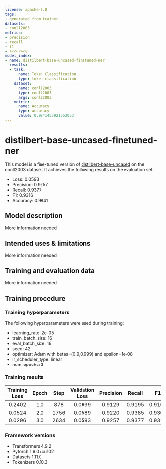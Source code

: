 ```yaml
---
license: apache-2.0
tags:
- generated_from_trainer
datasets:
- conll2003
metrics:
- precision
- recall
- f1
- accuracy
model_index:
- name: distilbert-base-uncased-finetuned-ner
  results:
  - task:
      name: Token Classification
      type: token-classification
    dataset:
      name: conll2003
      type: conll2003
      args: conll2003
    metric:
      name: Accuracy
      type: accuracy
      value: 0.9841453921553053
---
```


<!-- This model card has been generated automatically according to the information the Trainer had access to. You
should probably proofread and complete it, then remove this comment. -->

# distilbert-base-uncased-finetuned-ner

This model is a fine-tuned version of [distilbert-base-uncased](https://huggingface.co/distilbert-base-uncased) on the conll2003 dataset.
It achieves the following results on the evaluation set:
- Loss: 0.0593
- Precision: 0.9257
- Recall: 0.9377
- F1: 0.9316
- Accuracy: 0.9841

## Model description

More information needed

## Intended uses & limitations

More information needed

## Training and evaluation data

More information needed

## Training procedure

### Training hyperparameters

The following hyperparameters were used during training:
- learning_rate: 2e-05
- train_batch_size: 16
- eval_batch_size: 16
- seed: 42
- optimizer: Adam with betas=(0.9,0.999) and epsilon=1e-08
- lr_scheduler_type: linear
- num_epochs: 3

### Training results

| Training Loss | Epoch | Step | Validation Loss | Precision | Recall | F1     | Accuracy |
|:-------------:|:-----:|:----:|:---------------:|:---------:|:------:|:------:|:--------:|
| 0.2402        | 1.0   | 878  | 0.0699          | 0.9129    | 0.9195 | 0.9162 | 0.9810   |
| 0.0524        | 2.0   | 1756 | 0.0589          | 0.9220    | 0.9385 | 0.9301 | 0.9836   |
| 0.0296        | 3.0   | 2634 | 0.0593          | 0.9257    | 0.9377 | 0.9316 | 0.9841   |


### Framework versions

- Transformers 4.9.2
- Pytorch 1.9.0+cu102
- Datasets 1.11.0
- Tokenizers 0.10.3
